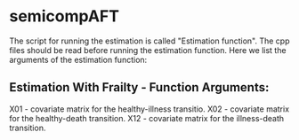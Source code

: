 # semicompAFT
The script for running the estimation is called "Estimation function". The cpp files should be read before running the estimation function.
Here we list the arguments of the estimation function:

## Estimation With Frailty - Function Arguments:
X01 - covariate matrix for the healthy-illness transitio.
X02 - covariate matrix for the healthy-death transition.
X12 - covariate matrix for the illness-death transition.
